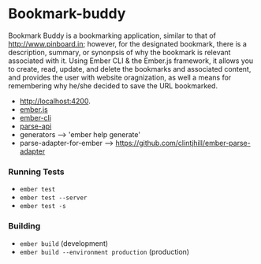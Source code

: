 # Bookmark-buddy

Bookmark Buddy is a bookmarking application, similar to that of http://www.pinboard.in; however, for the designated bookmark, there is a description, summary, or synonpsis of why the bookmark is relevant associated with it. Using Ember CLI & the Ember.js framework, it allows you to create, read, update, and delete the bookmarks and associated content, and provides the user with website oragnization, as well a means for remembering why he/she decided to save the URL bookmarked.


* [http://localhost:4200](http://localhost:4200).
* [ember.js](http://emberjs.com/)
* [ember-cli](http://www.ember-cli.com/)
* [parse-api](https://parse.api.com/)
* generators --> 'ember help generate'
* parse-adapter-for-ember --> https://github.com/clintjhill/ember-parse-adapter

### Running Tests
* `ember test`
* `ember test --server`
* `ember test -s`

### Building
* `ember build` (development)
* `ember build --environment production` (production)
